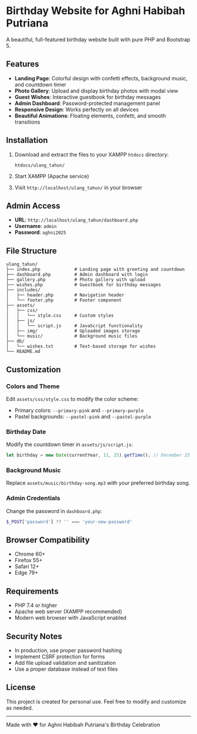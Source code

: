 # Birthday Website for Aghni Habibah Putriana

A beautiful, full-featured birthday website built with pure PHP and Bootstrap 5.

## Features

- **Landing Page**: Colorful design with confetti effects, background music, and countdown timer
- **Photo Gallery**: Upload and display birthday photos with modal view
- **Guest Wishes**: Interactive guestbook for birthday messages
- **Admin Dashboard**: Password-protected management panel
- **Responsive Design**: Works perfectly on all devices
- **Beautiful Animations**: Floating elements, confetti, and smooth transitions

## Installation

1. Download and extract the files to your XAMPP `htdocs` directory:
   ```
   htdocs/ulang_tahun/
   ```

2. Start XAMPP (Apache service)

3. Visit `http://localhost/ulang_tahun/` in your browser

## Admin Access

- **URL**: `http://localhost/ulang_tahun/dashboard.php`
- **Username**: `admin`
- **Password**: `aghni2025`

## File Structure

```
ulang_tahun/
├── index.php             # Landing page with greeting and countdown
├── dashboard.php         # Admin dashboard with login
├── gallery.php           # Photo gallery with upload
├── wishes.php            # Guestbook for birthday messages
├── includes/
│   ├── header.php        # Navigation header
│   └── footer.php        # Footer component
├── assets/
│   ├── css/
│   │   └── style.css     # Custom styles
│   ├── js/
│   │   └── script.js     # JavaScript functionality
│   ├── img/              # Uploaded images storage
│   └── music/            # Background music files
├── db/
│   └── wishes.txt        # Text-based storage for wishes
└── README.md
```

## Customization

### Colors and Theme
Edit `assets/css/style.css` to modify the color scheme:
- Primary colors: `--primary-pink` and `--primary-purple`
- Pastel backgrounds: `--pastel-pink` and `--pastel-purple`

### Birthday Date
Modify the countdown timer in `assets/js/script.js`:
```javascript
let birthday = new Date(currentYear, 11, 25).getTime(); // December 25
```

### Background Music
Replace `assets/music/birthday-song.mp3` with your preferred birthday song.

### Admin Credentials
Change the password in `dashboard.php`:
```php
$_POST['password'] ?? '' === 'your-new-password'
```

## Browser Compatibility

- Chrome 60+
- Firefox 55+
- Safari 12+
- Edge 79+

## Requirements

- PHP 7.4 or higher
- Apache web server (XAMPP recommended)
- Modern web browser with JavaScript enabled

## Security Notes

- In production, use proper password hashing
- Implement CSRF protection for forms
- Add file upload validation and sanitization
- Use a proper database instead of text files

## License

This project is created for personal use. Feel free to modify and customize as needed.

---

Made with ❤️ for Aghni Habibah Putriana's Birthday Celebration